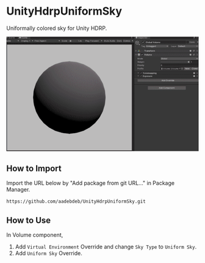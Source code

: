 # UnityHdrpUniformSky
Uniformally colored sky for Unity HDRP.

![Screen Recording in Unity Editor](https://github.com/aadebdeb/UnityHdrpUniformSky/blob/main/Screenshots~/UnityHdrpUniformSky.gif?raw=true)

## How to Import

Import the URL below by "Add package from git URL..." in Package Manager.

```
https://github.com/aadebdeb/UnityHdrpUniformSky.git
```

## How to Use

In Volume component,

1. Add `Virtual Environment` Override and change `Sky Type` to `Uniform Sky`.
1. Add `Uniform Sky` Override.
